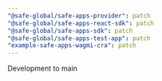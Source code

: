 ```yaml
---
"@safe-global/safe-apps-provider": patch
"@safe-global/safe-apps-react-sdk": patch
"@safe-global/safe-apps-sdk": patch
"@safe-global/safe-apps-test-app": patch
"example-safe-apps-wagmi-cra": patch
---
```


Development to main

